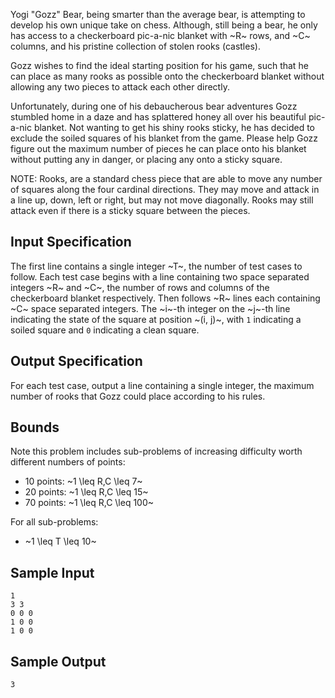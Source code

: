 Yogi "Gozz" Bear, being smarter than the average bear, is attempting to develop his own unique take on chess. Although, still being a bear, he only has access to a checkerboard pic-a-nic blanket with ~R~ rows, and ~C~ columns, and his pristine collection of stolen rooks (castles).

Gozz wishes to find the ideal starting position for his game, such that he can place as many rooks as possible onto the checkerboard blanket without allowing any two pieces to attack each other directly.

Unfortunately, during one of his debaucherous bear adventures Gozz stumbled home in a daze and has splattered honey all over his beautiful pic-a-nic blanket. Not wanting to get his shiny rooks sticky, he has decided to exclude the soiled squares of his blanket from the game. Please help Gozz figure out the maximum number of pieces he can place onto his blanket without putting any in danger, or placing any onto a sticky square.

NOTE: Rooks, are a standard chess piece that are able to move any number of squares along the four cardinal directions. They may move and attack in a line up, down, left or right, but may not move diagonally. Rooks may still attack even if there is a sticky square between the pieces.

Input Specification
-------------------
The first line contains a single integer ~T~, the number of test cases to follow. Each test case begins with a line containing two space separated integers ~R~ and ~C~, the number of rows and columns of the checkerboard blanket respectively. Then follows ~R~ lines each containing ~C~ space separated integers. The ~i~-th integer on the ~j~-th line indicating the state of the square at position ~(i, j)~, with `1` indicating a soiled square and `0` indicating a clean square.

Output Specification
--------------------
For each test case, output a line containing a single integer, the maximum number of rooks that Gozz could place according to his rules.

Bounds
------
Note this problem includes sub-problems of increasing difficulty worth different numbers of points:
- 10 points: ~1 \leq R,C \leq 7~
- 20 points: ~1 \leq R,C \leq 15~
- 70 points: ~1 \leq R,C \leq 100~

For all sub-problems:
- ~1 \leq T \leq 10~

Sample Input
------------
    1
    3 3
    0 0 0
    1 0 0
    1 0 0

Sample Output
-------------
    3
